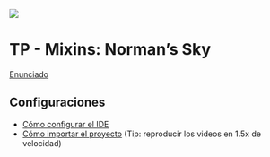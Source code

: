 ![](https://codeship.com/projects/9991d270-581a-0134-e549-7e9c42a73e5a/status?branch=master)

# TP - Mixins: Norman’s Sky

[Enunciado](https://docs.google.com/document/d/1yTMJU_xcQbDqLEHBDBsuMOWLFWzyNimcwGc6oCO72XA/edit#heading=h.so2o42fierlr)

## Configuraciones

 - [Cómo configurar el IDE](https://www.youtube.com/watch?v=yvoeJpxGLTU&list=PLTu6t0ymUxWpv40YiMXbfCE7e6oUeaqVa)
 - [Cómo importar el proyecto](https://www.youtube.com/watch?v=5afCjM4r8Vo)
 (Tip: reproducir los videos en 1.5x de velocidad)
